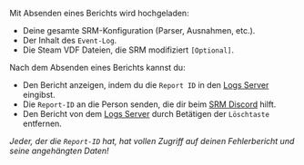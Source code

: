 Mit Absenden eines Berichts wird hochgeladen:

* Deine gesamte SRM-Konfiguration (Parser, Ausnahmen, etc.).
* Der Inhalt des `Event-Log`.
* Die Steam VDF Dateien, die SRM modifiziert `[Optional]`.

Nach dem Absenden eines Berichts kannst du:

* Den Bericht anzeigen, indem du die `Report ID` in den [Logs Server](https://logs.jozen.blue) eingibst.
* Die `Report-ID` an die Person senden, die dir beim [SRM Discord](https://discord.gg/bnSVJrz) hilft.
* Den Bericht von dem [Logs Server](https://logs.jozen.blue) durch Betätigen der `Löschtaste` entfernen.

*Jeder, der die `Report-ID` hat, hat vollen Zugriff auf deinen Fehlerbericht und seine angehängten Daten!*
